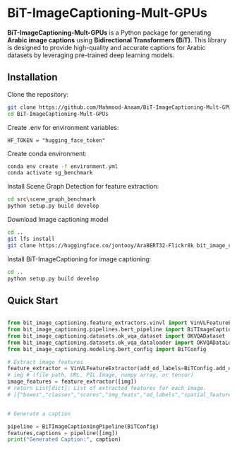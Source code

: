 # BiT-ImageCaptioning-Mult-GPUs

**BiT-ImageCaptioning-Mult-GPUs** is a Python package for generating **Arabic image captions** using **Bidirectional Transformers (BiT)**. This library is designed to provide high-quality and accurate captions for Arabic datasets by leveraging pre-trained deep learning models.


## Installation

Clone the repository:

```bash
git clone https://github.com/Mahmood-Anaam/BiT-ImageCaptioning-Mult-GPUs.git
cd BiT-ImageCaptioning-Mult-GPUs
```

Create  .env for environment variables:

```env
HF_TOKEN = "hugging_face_token"
```

Create  conda environment:

```bash
conda env create -f environment.yml
conda activate sg_benchmark
```

Install Scene Graph Detection for feature extraction:

```bash
cd src\scene_graph_benchmark
python setup.py build develop
```

Download Image captioning model

```bash
cd ..
git lfs install
git clone https://huggingface.co/jontooy/AraBERT32-Flickr8k bit_image_captioning/pretrained_model
```

Install BiT-ImageCaptioning for image captioning:

```bash
cd ..
python setup.py build develop
```



## Quick Start

```python

from bit_image_captioning.feature_extractors.vinvl import VinVLFeatureExtractor
from bit_image_captioning.pipelines.bert_pipeline import BiTImageCaptioningPipeline
from bit_image_captioning.datasets.ok_vqa_dataset import OKVQADataset
from bit_image_captioning.datasets.ok_vqa_dataloader import OKVQADataLoader
from bit_image_captioning.modeling.bert_config import BiTConfig

# Extract image features
feature_extractor = VinVLFeatureExtractor(add_od_labels=BiTConfig.add_od_labels)
# img # (file path, URL, PIL.Image, numpy array, or tensor) 
image_features = feature_extractor([img])
# return List[dict]: List of extracted features for each image.
# [{"boxes","classes","scores","img_feats","od_labels","spatial_features"},]


# Generate a caption

pipeline = BiTImageCaptioningPipeline(BiTConfig)
features,captions = pipeline([img])
print("Generated Caption:", caption)
```





